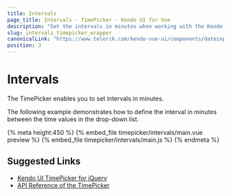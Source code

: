 ```yaml
---
title: Intervals
page_title: Intervals - TimePicker - Kendo UI for Vue
description: "Set the intervals in minutes when working with the Kendo UI TimePicker wrapper for Vue."
slug: intervals_timepicker_wrapper
canonicalLink: "https://www.telerik.com/kendo-vue-ui/components/dateinputs/timepicker/incremental-steps/"
position: 3
---
```


<div><WrapperBanner link="/kendo-vue-ui/components/dateinputs/timepicker/incremental-steps"></WrapperBanner></div>

# Intervals

The TimePicker enables you to set intervals in minutes.

The following example demonstrates how to define the interval in minutes between the time values in the drop-down list.

{% meta height:450 %}
{% embed_file timepicker/intervals/main.vue preview %}
{% embed_file timepicker/intervals/main.js %}
{% endmeta %}

## Suggested Links

* [Kendo UI TimePicker for jQuery](https://docs.telerik.com/kendo-ui/controls/editors/timepicker/overview)
* [API Reference of the TimePicker](https://docs.telerik.com/kendo-ui/api/javascript/ui/timepicker)
